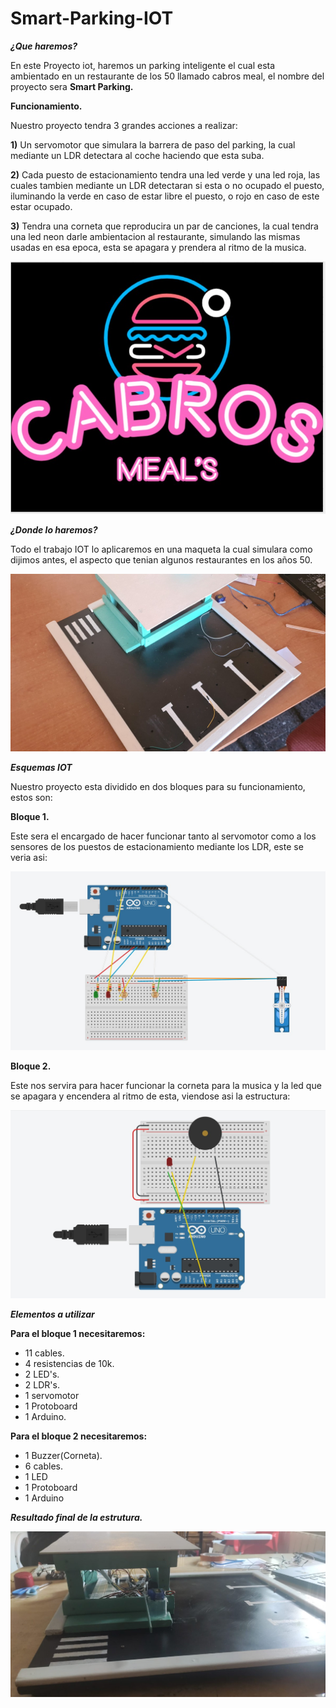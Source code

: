 # Smart-Parking-IOT

***¿Que haremos?***

En este Proyecto iot, haremos un parking inteligente el cual esta ambientado en un restaurante de los 50 llamado cabros meal,
el nombre del proyecto sera **Smart Parking.**

**Funcionamiento.**

Nuestro proyecto tendra 3 grandes acciones a realizar:

**1)** Un servomotor que simulara la barrera de paso del parking, la cual mediante un LDR detectara al coche
haciendo que esta suba.

**2)** Cada puesto de estacionamiento tendra una led verde y una led roja, las cuales tambien mediante un LDR
detectaran si esta o no ocupado el puesto, iluminando la verde en caso de estar libre el puesto, o rojo en caso
de este estar ocupado.

**3)** Tendra una corneta que reproducira un par de canciones, la cual tendra una led neon darle ambientacion al restaurante,
simulando las mismas usadas en esa epoca, esta se apagara y prendera al ritmo de la musica.


![](IMG's/cabros.jpg)

***¿Donde lo haremos?***

Todo el trabajo IOT lo aplicaremos en una maqueta la cual simulara como dijimos antes, el aspecto que tenian algunos
restaurantes en los años 50.

![](IMG's/maqueta.jpg)

***Esquemas IOT***

Nuestro proyecto esta dividido en dos bloques para su funcionamiento, estos son:

**Bloque 1.**

Este sera el encargado de hacer funcionar tanto al servomotor como a los sensores de los puestos de estacionamiento
mediante los LDR, este se veria asi:

![](IMG's/bloque1.jpg)

**Bloque 2.**

Este nos servira para hacer funcionar la corneta para la musica y la led que se apagara y encendera al ritmo de esta,
viendose asi la estructura:

![](IMG's/bloque2.jpg)

***Elementos a utilizar***

**Para el bloque 1 necesitaremos:**

- 11 cables.
- 4 resistencias de 10k.
- 2 LED's.
- 2 LDR's.
- 1 servomotor
- 1 Protoboard
- 1 Arduino.

**Para el bloque 2 necesitaremos:**

- 1 Buzzer(Corneta).
- 6 cables.
- 1 LED
- 1 Protoboard
- 1 Arduino

***Resultado final de la estrutura.***


![](IMG's/proyectofinal.jpg)
